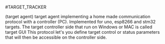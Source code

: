 #TARGET_TRACKER

(target agent)
target agent implementing a home made communication protocol with a controller (PC).
Implemented for uno, esp8266 and stm32 targets.
The target controller side that run on Windows or MAC is called target GUI
This protocol let's you define target control or status parameters that will then be accessible on the controller side.